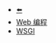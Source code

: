 - [⬅️](programming/python/)
- [Web 编程](programming/python/web/)
- [WSGI](programming/python/web/wsgi)
